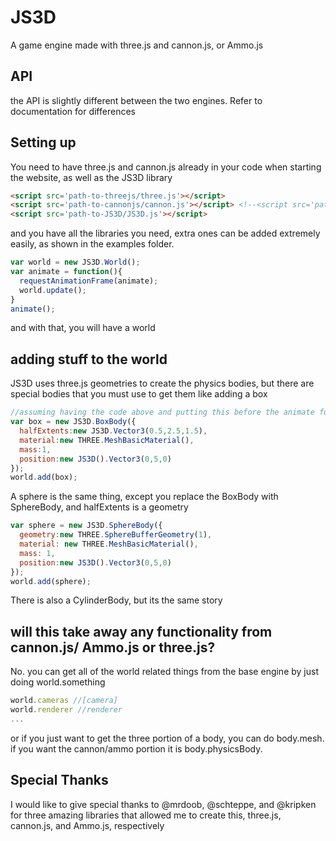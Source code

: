 # JS3D
A game engine made with three.js and cannon.js, or Ammo.js
## API
the API is slightly different between the two engines. Refer to documentation for differences
## Setting up
You need to have three.js and cannon.js already in your code when starting the website, as well as the JS3D library
```html
<script src='path-to-threejs/three.js'></script>
<script src='path-to-cannonjs/cannon.js'></script> <!--<script src='path-to-ammojs/ammo.js></script>-->
<script src='path-to-JS3D/JS3D.js'></script>
```
and you have all the libraries you need, extra ones can be added extremely easily, as shown in the examples folder.
```javascript
var world = new JS3D.World();
var animate = function(){
  requestAnimationFrame(animate);
  world.update();
}
animate();
```
and with that, you will have a world
## adding stuff to the world
JS3D uses three.js geometries to create the physics bodies, but there are special bodies that you must use to get them
like adding a box
```javascript
//assuming having the code above and putting this before the animate function
var box = new JS3D.BoxBody({
  halfExtents:new JS3D.Vector3(0.5,2.5,1.5),
  material:new THREE.MeshBasicMaterial(),
  mass:1,
  position:new JS3D().Vector3(0,5,0)
});
world.add(box);
```
A sphere is the same thing, except you replace the BoxBody with SphereBody, and halfExtents is a geometry
```javascript
var sphere = new JS3D.SphereBody({
  geometry:new THREE.SphereBufferGeometry(1),
  material: new THREE.MeshBasicMaterial(),
  mass: 1,
  position:new JS3D().Vector3(0,5,0)
});
world.add(sphere);
```
There is also a CylinderBody, but its the same story
## will this take away any functionality from cannon.js/ Ammo.js or three.js?
No. you can get all of the world related things from the base engine by just doing world.something
```javascript
world.cameras //[camera]
world.renderer //renderer
...
```
or if you just want to get the three portion of a body, you can do body.mesh. if you want the cannon/ammo portion it is body.physicsBody.
## Special Thanks
I would like to give special thanks to @mrdoob, @schteppe, and @kripken for three amazing libraries that allowed me to create this, three.js, cannon.js, and Ammo.js, respectively
